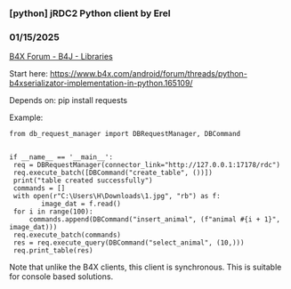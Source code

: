 ### [python] jRDC2 Python client by Erel
### 01/15/2025
[B4X Forum - B4J - Libraries](https://www.b4x.com/android/forum/threads/165111/)

Start here: <https://www.b4x.com/android/forum/threads/python-b4xserializator-implementation-in-python.165109/>  
  
Depends on: pip install requests  
  
Example:  

```B4X
from db_request_manager import DBRequestManager, DBCommand  
  
  
if __name__ == '__main__':  
 req = DBRequestManager(connector_link="http://127.0.0.1:17178/rdc")  
 req.execute_batch([DBCommand("create_table", ())])  
 print("table created successfully")  
 commands = []  
 with open(r"C:\Users\H\Downloads\1.jpg", "rb") as f:  
        image_dat = f.read()  
 for i in range(100):  
     commands.append(DBCommand("insert_animal", (f"animal #{i + 1}", image_dat)))  
 req.execute_batch(commands)  
 res = req.execute_query(DBCommand("select_animal", (10,)))  
 req.print_table(res)
```

  
  
Note that unlike the B4X clients, this client is synchronous. This is suitable for console based solutions.